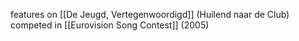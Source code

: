 features on [[De Jeugd, Vertegenwoordigd]] (Huilend naar de Club)
competed in [[Eurovision Song Contest]] (2005)

